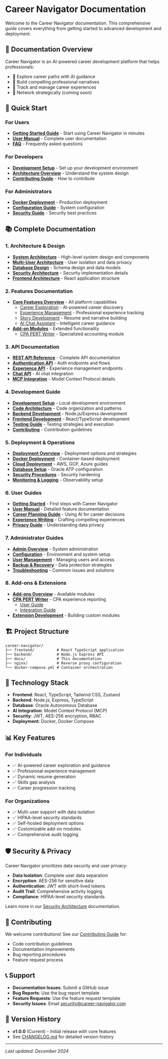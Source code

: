 # Career Navigator Documentation

Welcome to the Career Navigator documentation. This comprehensive guide covers everything from getting started to advanced development and deployment.

## 📖 Documentation Overview

Career Navigator is an AI-powered career development platform that helps professionals:
- 🧭 Explore career paths with AI guidance
- 📝 Build compelling professional narratives
- 🎯 Track and manage career experiences
- 🤝 Network strategically (coming soon)

## 🚀 Quick Start

### For Users
- [**Getting Started Guide**](./guides/getting-started.md) - Start using Career Navigator in minutes
- [**User Manual**](./guides/user-manual.md) - Complete user documentation
- [**FAQ**](./guides/faq.md) - Frequently asked questions

### For Developers
- [**Development Setup**](./development/setup.md) - Set up your development environment
- [**Architecture Overview**](./architecture/system-overview.md) - Understand the system design
- [**Contributing Guide**](./development/contributing/CONTRIBUTING.md) - How to contribute

### For Administrators
- [**Docker Deployment**](./deployment/docker/docker-deployment.md) - Production deployment
- [**Configuration Guide**](./guides/configuration.md) - System configuration
- [**Security Guide**](./deployment/security/security-procedures.md) - Security best practices

## 📚 Complete Documentation

### 1. Architecture & Design
- [**System Architecture**](./architecture/system-overview.md) - High-level system design and components
- [**Multi-User Architecture**](./architecture/multi-user-architecture.md) - User isolation and data privacy
- [**Database Design**](./architecture/database-design.md) - Schema design and data models
- [**Security Architecture**](./architecture/security-architecture.md) - Security implementation details
- [**Frontend Architecture**](./architecture/frontend-architecture.md) - React application structure

### 2. Features Documentation
- [**Core Features Overview**](./features/README.md) - All platform capabilities
  - [Career Exploration](./features/career-exploration.md) - AI-powered career discovery
  - [Experience Management](./features/experience-management.md) - Professional experience tracking
  - [Story Development](./features/story-development.md) - Resume and narrative building
  - [AI Chat Assistant](./features/ai-chat-assistant.md) - Intelligent career guidance
- [**Add-on Modules**](./features/addons.md) - Extended functionality
  - [CPA PERT Writer](./addons/cpa-pert-writer/README.md) - Specialized accounting module

### 3. API Documentation
- [**REST API Reference**](./api/rest-api.md) - Complete API documentation
- [**Authentication API**](./api/authentication.md) - Auth endpoints and flows
- [**Experience API**](./api/experience-api.md) - Experience management endpoints
- [**Chat API**](./api/chat-api.md) - AI chat integration
- [**MCP Integration**](./api/mcp-integration.md) - Model Context Protocol details

### 4. Development Guide
- [**Development Setup**](./development/setup.md) - Local development environment
- [**Code Architecture**](./development/code-architecture.md) - Code organization and patterns
- [**Backend Development**](./development/backend-guide.md) - Node.js/Express development
- [**Frontend Development**](./development/frontend-guide.md) - React/TypeScript development
- [**Testing Guide**](./development/testing.md) - Testing strategies and execution
- [**Contributing**](./development/contributing/CONTRIBUTING.md) - Contribution guidelines

### 5. Deployment & Operations
- [**Deployment Overview**](./deployment/README.md) - Deployment options and strategies
- [**Docker Deployment**](./deployment/docker/docker-deployment.md) - Container-based deployment
- [**Cloud Deployment**](./deployment/cloud-deployment.md) - AWS, GCP, Azure guides
- [**Database Setup**](./deployment/database-setup.md) - Oracle ATP configuration
- [**Security Procedures**](./deployment/security/security-procedures.md) - Security hardening
- [**Monitoring & Logging**](./deployment/monitoring.md) - Observability setup

### 6. User Guides
- [**Getting Started**](./guides/getting-started.md) - First steps with Career Navigator
- [**User Manual**](./guides/user-manual.md) - Detailed feature documentation
- [**Career Planning Guide**](./guides/career-planning.md) - Using AI for career decisions
- [**Experience Writing**](./guides/experience-writing.md) - Crafting compelling experiences
- [**Privacy Guide**](./guides/privacy-guide.md) - Understanding data privacy

### 7. Administrator Guides
- [**Admin Overview**](./guides/admin-guide.md) - System administration
- [**Configuration**](./guides/configuration.md) - Environment and system setup
- [**User Management**](./guides/user-management.md) - Managing users and access
- [**Backup & Recovery**](./guides/backup-recovery.md) - Data protection strategies
- [**Troubleshooting**](./guides/troubleshooting.md) - Common issues and solutions

### 8. Add-ons & Extensions
- [**Add-ons Overview**](./addons/README.md) - Available modules
- [**CPA PERT Writer**](./addons/cpa-pert-writer/README.md) - CPA experience reporting
  - [User Guide](./addons/cpa-pert-writer/docs/user-guide.md)
  - [Integration Guide](./addons/cpa-pert-writer/docs/integration.md)
- [**Extension Development**](./guides/extension-development.md) - Building custom modules

## 🏗️ Project Structure

```
career-navigator/
├── frontend/          # React TypeScript application
├── backend/           # Node.js Express API
├── docs/              # This documentation
├── nginx/             # Reverse proxy configuration
└── docker-compose.yml # Container orchestration
```

## 🔧 Technology Stack

- **Frontend**: React, TypeScript, Tailwind CSS, Zustand
- **Backend**: Node.js, Express, TypeScript
- **Database**: Oracle Autonomous Database
- **AI Integration**: Model Context Protocol (MCP)
- **Security**: JWT, AES-256 encryption, RBAC
- **Deployment**: Docker, Docker Compose

## 📊 Key Features

### For Individuals
- ✅ AI-powered career exploration and guidance
- ✅ Professional experience management
- ✅ Dynamic resume generation
- ✅ Skills gap analysis
- ✅ Career progression tracking

### For Organizations
- ✅ Multi-user support with data isolation
- ✅ HIPAA-level security standards
- ✅ Self-hosted deployment options
- ✅ Customizable add-on modules
- ✅ Comprehensive audit logging

## 🛡️ Security & Privacy

Career Navigator prioritizes data security and user privacy:
- **Data Isolation**: Complete user data separation
- **Encryption**: AES-256 for sensitive data
- **Authentication**: JWT with short-lived tokens
- **Audit Trail**: Comprehensive activity logging
- **Compliance**: HIPAA-level security standards

Learn more in our [Security Architecture](./architecture/security-architecture.md) documentation.

## 🤝 Contributing

We welcome contributions! See our [Contributing Guide](./guides/contributing-guide.md) for:
- Code contribution guidelines
- Documentation improvements
- Bug reporting procedures
- Feature request process

## 📞 Support

- **Documentation Issues**: Submit a GitHub issue
- **Bug Reports**: Use the bug report template
- **Feature Requests**: Use the feature request template
- **Security Issues**: Email security@career-navigator.com

## 🔄 Version History

- **v1.0.0** (Current) - Initial release with core features
- See [CHANGELOG.md](../CHANGELOG.md) for detailed version history

---

*Last updated: December 2024*